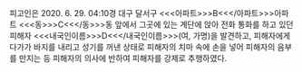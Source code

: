 피고인은 2020. 6. 29. 04:10경 대구 달서구 <<<아파트>>>B<<</아파트>>>아파트 <<<동>>>C<<</동>>>동 앞에서 그곳에 있는 계단에 앉아 전화 통화를 하고 있던 피해자 <<<내국인이름>>>D<<</내국인이름>>>(여, 가명)을 발견하고, 피해자에게 다가가 바지를 내리고 성기를 꺼낸 상태로 피해자의 치마 속에 손을 넣어 피해자의 음부를 만지는 등 피해자의 의사에 반하여 피해자를 강제로 추행하였다.
